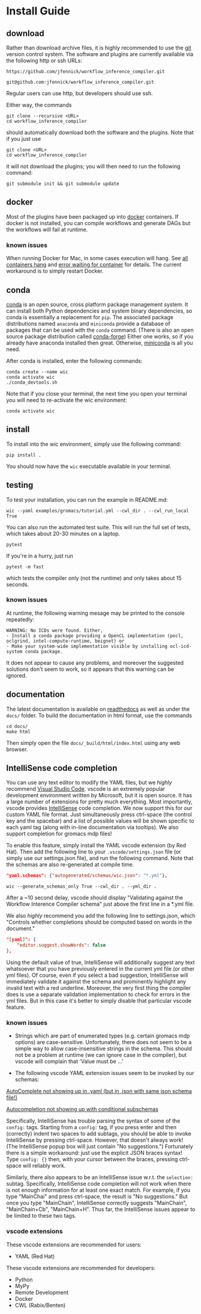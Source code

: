 # Install Guide

## download

Rather than download archive files, it is highly recommended to use the [git](https://git-scm.com) version control system. The software and plugins are currently available via the following http or ssh URLs:

```
https://github.com/jfennick/workflow_inference_compiler.git
```
```
git@github.com:jfennick/workflow_inference_compiler.git
```

Regular users can use http, but developers should use ssh.

Either way, the commands

```shell
git clone --recursive <URL>
cd workflow_inference_compiler
```

should automatically download both the software and the plugins. Note that if you just use

```shell
git clone <URL>
cd workflow_inference_compiler
```
it will not download the plugins; you will then need to run the following command:

```
git submodule init && git submodule update
```

## docker

Most of the plugins have been packaged up into [docker](https://www.docker.com) containers. If docker is not installed, you can compile workflows and generate DAGs but the workflows will fail at runtime.

### known issues

When running Docker for Mac, in some cases execution will hang. See [all containers hang](https://github.com/docker/for-mac/issues/5081) and [error waiting for container](https://github.com/docker/for-mac/issues/5139) for details. The current workaround is to simply restart Docker.

## conda

[conda](https://en.wikipedia.org/wiki/Conda_(package_manager)) is an open source, cross platform package management system. It can install both Python dependencies and system binary dependencies, so conda is essentially a replacement for `pip`. The associated package distributions named `anaconda` and `miniconda` provide a database of packages that can be used with the `conda` command. (There is also an open source package distribution called [conda-forge](https://conda-forge.org)) Either one works, so if you already have anaconda installed then great. Otherwise, [miniconda](https://docs.conda.io/en/latest/miniconda.html) is all you need.

After conda is installed, enter the following commands:

```
conda create --name wic
conda activate wic
./conda_devtools.sh
```

Note that if you close your terminal, the next time you open your terminal you will need to re-activate the wic environment:

```
conda activate wic
```

## install

To install into the wic environment, simply use the following command:

```
pip install .
```

You should now have the `wic` executable available in your terminal.

## testing

To test your installation, you can run the example in README.md:

```
wic --yaml examples/gromacs/tutorial.yml --cwl_dir . --cwl_run_local True
```

You can also run the automated test suite. This will run the full set of tests, which takes about 20-30 minutes on a laptop.

```
pytest
```

If you're in a hurry, just run

```
pytest -m fast
```

which tests the compiler only (not the runtime) and only takes about 15 seconds.

### known issues

At runtime, the following warning mesage may be printed to the console repeatedly:

```
WARNING: No ICDs were found. Either,
- Install a conda package providing a OpenCL implementation (pocl, oclgrind, intel-compute-runtime, beignet) or 
- Make your system-wide implementation visible by installing ocl-icd-system conda package.
```

It does not appear to cause any problems, and moreover the suggested solutions don't seem to work, so it appears that this warning can be ignored.

## documentation

The latest documentation is available on [readthedocs](https://workflow-inference-compiler.readthedocs.io/en/latest/) as well as under the `docs/` folder. To build the documentation in html format, use the commands

```
cd docs/
make html
```

Then simply open the file `docs/_build/html/index.html` using any web browser.

## IntelliSense code completion

You can use any text editor to modify the YAML files, but we *highly* recommend [Visual Studio Code](https://code.visualstudio.com). vscode is an extremely popular development environment written by Microsoft, but it is open source. It has a large number of extensions for pretty much everything. Most importantly, vscode provides [IntelliSense](https://code.visualstudio.com/docs/editor/intellisense) code completion. We now support this for our custom YAML file format. Just simultaneously press ctrl-space (the control key and the spacebar) and a list of possible values will be shown specific to each yaml tag (along with in-line documentation via tooltips). We also support completion for gromacs mdp files!

To enable this feature, simply install the YAML vscode extension (by Red Hat). Then add the following line to your `.vscode/settings.json` file (or simply use our settings.json file), and run the following command. Note that the schemas are also re-generated at compile time.

```json
"yaml.schemas": {"autogenerated/schemas/wic.json": "*.yml"},
```

```
wic --generate_schemas_only True --cwl_dir . --yml_dir .
```

After a ~10 second delay, vscode should display "Validating against the Workflow Interence Compiler schema" just above the first line in a \*.yml file.

We also *highly* recommend you add the following line to settings.json, which "Controls whether completions should be computed based on words in the document."

```json
"[yaml]": {
    "editor.suggest.showWords": false
},
```

Using the default value of true, IntelliSense will additionally suggest any text whatsoever that you have previously entered in the current yml file (or other yml files). Of course, even if you select a bad suggestion, IntelliSense will immediately validate it against the schema and prominently highlight any invalid text with a red underline. Moreover, the very first thing the compiler does is use a separate validation implementation to check for errors in the yml files. But in this case it's better to simply disable that particular vscode feature.

### known issues

* Strings which are part of enumerated types (e.g. certain gromacs mdp options) are case-sensitive. Unfortunately, there does not seem to be a simple way to allow case-insensitive strings in the schema. This should not be a problem at runtime (we can ignore case in the compiler), but vscode will complain that 'Value must be ...'


* The following vscode YAML extension issues seem to be invoked by our schemas:

[AutoComplete not showing up in .yaml (but in .json with same json schema file!)](https://github.com/redhat-developer/vscode-yaml/issues/495)

[Autocompletion not showing up with conditional subschemas](https://github.com/redhat-developer/vscode-yaml/issues/222)

Specifically, IntelliSense has trouble parsing the syntax of some of the `config:` tags. Starting from a `config:` tag, if you press enter and then (correctly) indent two spaces to add subtags, you should be able to invoke IntelliSense by pressing ctrl-space. However, that doesn't always work! (The IntelliSense popup box will just contain "No suggestions.") Fortunately there is a simple workaround: just use the explicit JSON braces syntax! Type `config: {}` then, with your cursor between the braces, pressing ctrl-space will reliably work.

Similarly, there also appears to be an IntelliSense issue w.r.t. the `selection:` subtag. Specifically, IntelliSense code completion will not work when there is not enough information for at least one exact match. For example, if you type "MainChai" and press ctrl-space, the result is "No suggestions." But once you type "MainChain", IntelliSense correctly suggests "MainChain", "MainChain+Cb", "MainChain+H". Thus far, the IntelliSense issues appear to be limited to these two tags.

### vscode extensions

These vscode extensions are recommended for users:

* YAML (Red Hat)

These vscode extensions are recommended for developers:

* Python
* MyPy
* Remote Development
* Docker
* CWL (Rabix/Benten)